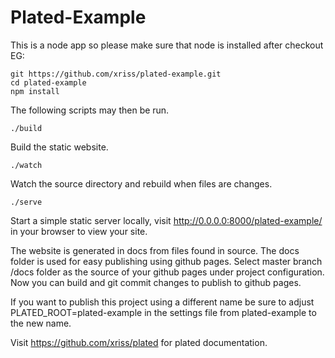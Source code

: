 # Plated-Example


This is a node app so please make sure that node is installed after checkout EG:

	git https://github.com/xriss/plated-example.git 
	cd plated-example
	npm install


The following scripts may then be run.


	./build

Build the static website.


	./watch

Watch the source directory and rebuild when files are changes.


	./serve

Start a simple static server locally, visit 
http://0.0.0.0:8000/plated-example/ in your browser to view your 
site.


The website is generated in docs from files found in source. The docs 
folder is used for easy publishing using github pages. Select master 
branch /docs folder as the source of your github pages under project 
configuration. Now you can build and git commit changes to publish to 
github pages.


If you want to publish this project using a different name be sure to 
adjust PLATED_ROOT=plated-example in the settings file from 
plated-example to the new name.


Visit https://github.com/xriss/plated for plated documentation.
